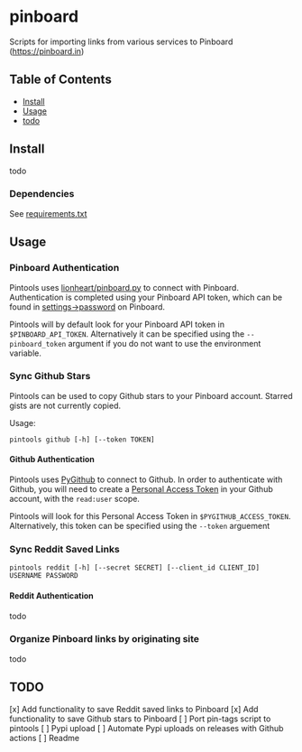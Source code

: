 # pinboard
Scripts for importing links from various services to Pinboard (https://pinboard.in)

## Table of Contents
* [Install](#install)
* [Usage](#usage)
* [todo](#todo)

## Install

todo

### Dependencies

See [requirements.txt](requirements.txt)

## Usage

### Pinboard Authentication

Pintools uses [lionheart/pinboard.py](https://github.com/lionheart/pinboard.py)
to connect with Pinboard. Authentication is completed using your Pinboard API
token, which can be found in [settings->password](https://pinboard.in/settings/password) on Pinboard.

Pintools will by default look for your Pinboard API token in `$PINBOARD_API_TOKEN`. Alternatively it
can be specified using the `--pinboard_token` argument if you do not want to use
the environment variable.

### Sync Github Stars

Pintools can be used to copy Github stars to your Pinboard account. Starred
gists are not currently copied.

Usage:
```
pintools github [-h] [--token TOKEN]
```

#### Github Authentication

Pintools uses [PyGithub](https://github.com/PyGithub/PyGithub) to connect to
Github. In order to authenticate with Github, you will need to create a [Personal
Access Token](https://github.com/settings/tokens) in your Github account, with the
`read:user` scope.

Pintools will look for this Personal Access Token in `$PYGITHUB_ACCESS_TOKEN`.
Alternatively, this token can be specified using the `--token` arguement

### Sync Reddit Saved Links

```
pintools reddit [-h] [--secret SECRET] [--client_id CLIENT_ID] USERNAME PASSWORD
```

#### Reddit Authentication

todo

### Organize Pinboard links by originating site

todo

## TODO

[x] Add functionality to save Reddit saved links to Pinboard
[x] Add functionality to save Github stars to Pinboard
[ ] Port pin-tags script to pintools
[ ] Pypi upload
[ ] Automate Pypi uploads on releases with Github actions
[ ] Readme
